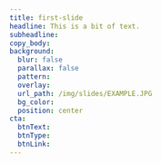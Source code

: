 ```yaml
---
title: first-slide
headline: This is a bit of text.
subheadline:
copy_body:
background:
  blur: false
  parallax: false
  pattern:
  overlay:
  url_path: /img/slides/EXAMPLE.JPG
  bg_color:
  position: center
cta:
  btnText:
  btnType:
  btnLink:
---
```

